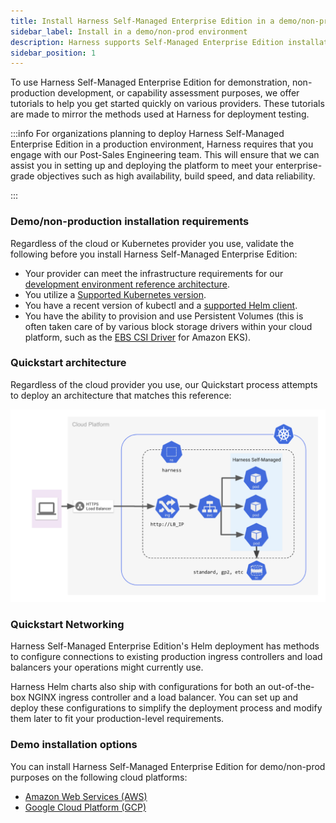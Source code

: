 ```yaml
---
title: Install Harness Self-Managed Enterprise Edition in a demo/non-production environment
sidebar_label: Install in a demo/non-prod environment
description: Harness supports Self-Managed Enterprise Edition installation in your cloud provider for demo/non-production environments. Tutorials are available for you to learn how to install in your cloud provider.
sidebar_position: 1
---
```


To use Harness Self-Managed Enterprise Edition for demonstration, non-production development, or capability assessment purposes, we offer tutorials to help you get started quickly on various providers. These tutorials are made to mirror the methods used at Harness for deployment testing.

:::info
For organizations planning to deploy Harness Self-Managed Enterprise Edition in a production environment, Harness requires that you engage with our Post-Sales Engineering team. This will ensure that we can assist you in setting up and deploying the platform to meet your enterprise-grade objectives such as high availability, build speed, and data reliability.

:::

### Demo/non-production installation requirements

Regardless of the cloud or Kubernetes provider you use, validate the following before you install Harness Self-Managed Enterprise Edition:

- Your provider can meet the infrastructure requirements for our [development environment reference architecture](/docs/self-managed-enterprise-edition/self-managed-helm-based-install/harness-helm-chart/#development-environment-deployment-infrastructure).
- You utilize a [Supported Kubernetes version](/docs/self-managed-enterprise-edition/smp-supported-platforms/#supported-kubernetes-versions).
- You have a recent version of kubectl and a [supported Helm client](/docs/self-managed-enterprise-edition/self-managed-helm-based-install/install-harness-self-managed-enterprise-edition-using-helm-ga/#helm-client-version-compatibility).
- You have the ability to provision and use Persistent Volumes (this is often taken care of by various block storage drivers within your cloud platform, such as the [EBS CSI Driver](https://docs.aws.amazon.com/eks/latest/userguide/ebs-csi.html) for Amazon EKS).

### Quickstart architecture

Regardless of the cloud provider you use, our Quickstart process attempts to deploy an architecture that matches this reference:

![Quickstart architecture](./static/smp-quickstart-arch.png)

### Quickstart Networking

Harness Self-Managed Enterprise Edition's Helm deployment has methods to configure connections to existing production ingress controllers and load balancers your operations might currently use.

Harness Helm charts also ship with configurations for both an out-of-the-box NGINX ingress controller and a load balancer. You can set up and deploy these configurations to simplify the deployment process and modify them later to fit your production-level requirements.

### Demo installation options

You can install Harness Self-Managed Enterprise Edition for demo/non-prod purposes on the following cloud platforms:

- [Amazon Web Services (AWS)](/docs/self-managed-enterprise-edition/demo-non-prod-install/install-in-aws.md)
- [Google Cloud Platform (GCP)](/docs/self-managed-enterprise-edition/demo-non-prod-install/install-in-gcp.md)

